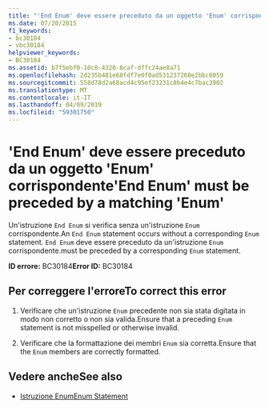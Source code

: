 ```yaml
---
title: "'End Enum' deve essere preceduto da un oggetto 'Enum' corrispondente"
ms.date: 07/20/2015
f1_keywords:
- bc30184
- vbc30184
helpviewer_keywords:
- BC30184
ms.assetid: b7f5ebf0-10c8-4320-8caf-dffc24ae8a71
ms.openlocfilehash: 2d235b481e68fdf7e0f0ad531237268e2bbc6059
ms.sourcegitcommit: 558d78d2a68acd4c95ef23231c8b4e4c7bac3902
ms.translationtype: MT
ms.contentlocale: it-IT
ms.lasthandoff: 04/09/2019
ms.locfileid: "59301750"
---
```

# <a name="end-enum-must-be-preceded-by-a-matching-enum"></a><span data-ttu-id="d095e-102">'End Enum' deve essere preceduto da un oggetto 'Enum' corrispondente</span><span class="sxs-lookup"><span data-stu-id="d095e-102">'End Enum' must be preceded by a matching 'Enum'</span></span>
<span data-ttu-id="d095e-103">Un'istruzione `End Enum` si verifica senza un'istruzione `Enum` corrispondente.</span><span class="sxs-lookup"><span data-stu-id="d095e-103">An `End Enum` statement occurs without a corresponding `Enum` statement.</span></span> `End Enum` <span data-ttu-id="d095e-104">deve essere preceduto da un'istruzione `Enum` corrispondente.</span><span class="sxs-lookup"><span data-stu-id="d095e-104">must be preceded by a corresponding `Enum` statement.</span></span>  
  
 <span data-ttu-id="d095e-105">**ID errore:** BC30184</span><span class="sxs-lookup"><span data-stu-id="d095e-105">**Error ID:** BC30184</span></span>  
  
## <a name="to-correct-this-error"></a><span data-ttu-id="d095e-106">Per correggere l'errore</span><span class="sxs-lookup"><span data-stu-id="d095e-106">To correct this error</span></span>  
  
1. <span data-ttu-id="d095e-107">Verificare che un'istruzione `Enum` precedente non sia stata digitata in modo non corretto o non sia valida.</span><span class="sxs-lookup"><span data-stu-id="d095e-107">Ensure that a preceding `Enum` statement is not misspelled or otherwise invalid.</span></span>  
  
2. <span data-ttu-id="d095e-108">Verificare che la formattazione dei membri `Enum` sia corretta.</span><span class="sxs-lookup"><span data-stu-id="d095e-108">Ensure that the `Enum` members are correctly formatted.</span></span>  
  
## <a name="see-also"></a><span data-ttu-id="d095e-109">Vedere anche</span><span class="sxs-lookup"><span data-stu-id="d095e-109">See also</span></span>

- [<span data-ttu-id="d095e-110">Istruzione Enum</span><span class="sxs-lookup"><span data-stu-id="d095e-110">Enum Statement</span></span>](../../visual-basic/language-reference/statements/enum-statement.md)
